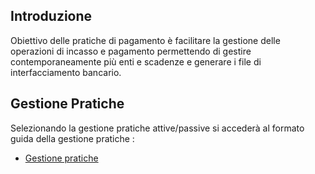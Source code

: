 ## Introduzione

Obiettivo delle pratiche di pagamento è facilitare la gestione delle operazioni di incasso e pagamento permettendo di gestire contemporaneamente più enti e scadenze e generare i file di interfacciamento bancario.

## Gestione Pratiche

Selezionando la gestione pratiche attive/passive si accederà al formato guida della gestione pratiche : 
- [Gestione pratiche](Sorgenti/OJ/PGM/P_C5NOPA0)
